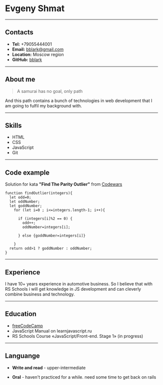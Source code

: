 # **Evgeny Shmat**

---

## **Contacts**

 + **Tel:** +79055444001
 + **Email:** bblark@gmail.com
 + **Location:** Moscow region
 + **GitHub:** [bblark](https://github.com/bblark/rsschool-cv)
---
## **About me**
> A samurai has no goal, only path

And this path contains a bunch of technologies in web development that I am going to fulfil my background with.

---

## **Skills**
   + HTML
   + CSS
   + JavaScript
   + Git
---
## **Code example**

Solution for kata **"Find The Parity Outlier"** from [Codewars](http://codewars.com)
```
function findOutlier(integers){
  let odd=0;
  let oddNumber;
  let goddNumber;
    for (let i=0 ; i<=integers.length-1; i++){
      
      if (integers[i]%2 == 0) {
        odd++;
        oddNumber=integers[i];
        
      } else {goddNumber=integers[i]}
      
    }
  return odd>1 ? goddNumber : oddNumber;
}
```

---
## **Experience**
I have 10+ years experience in automotive business. So I believe that with RS Schools i will get knowledge in JS development and can cleverly combine business and technology.

---
## **Education**
 + [freeCodeCamp](http://freeCodeCamp.com)
 + JavaScript Manual on learnjavascript.ru
 + RS Schools Course «JavaScript/Front-end. Stage 1» (in progress)

---
## **Languange**
 + **Write and read** - upper-intermediate

 + **Oral** - haven't practiced for a while. need some time to get back on rails
